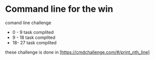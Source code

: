 Command line for the win
=======================
comand line challenge

- 0 - 9 task complited
- 9 - 18 task complited
- 18- 27 task complited

these challenge is done in [https://cmdchallenge.com/#/print_nth_line]
